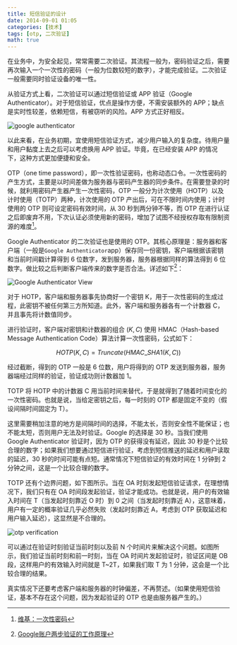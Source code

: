 ```yaml
---
title: 短信验证的设计
date: 2014-09-01 01:05
categories: [技术]
tags: [otp, 二次验证]
math: true
---
```


在业务中，为安全起见，常常需要二次验证。其流程一般为，密码验证之后，需要再次输入一个一次性的密码（一般为位数较短的数字），才能完成验证。二次验证一般需要同时验证设备的唯一性。

从验证方式上看，二次验证可以通过短信验证或 APP 验证（Google Authenticator）。对于短信验证，优点是操作方便，不需安装额外的 APP；缺点是实时性较差，依赖短信，有被窃听的风险。APP 方式正好相反。

![google authenticator](http://qiniu-wulfric.lufeihaidao.top/google_authenticator.png "google authenticator")

以此来看，在业务初期，宜使用短信验证方式，减少用户输入的复杂度。待用户量和用户黏度上去之后可以考虑换用 APP 验证。毕竟，在已经安装 APP 的情况下，这种方式更加便捷和安全。

OTP（one time password），即一次性验证密码，也称动态口令。一次性密码的产生方式，主要是以时间差做为服务器与密码产生器的同步条件。在需要登录的时候，就利用密码产生器产生一次性密码，OTP 一般分为计次使用（HOTP）以及计时使用（TOTP）两种，计次使用的 OTP 产出后，可在不限时间内使用；计时使用的 OTP 则可设定密码有效时间，从 30 秒到两分钟不等，而 OTP 在进行认证之后即废弃不用，下次认证必须使用新的密码，增加了试图不经授权存取有限制资源的难度[^1]。

Google Authenticator 的二次验证也是使用的 OTP。其核心原理是：服务器和客户端（一般是`Google Authenticator`app）保存同一份密钥，客户端根据该密钥和当前时间戳计算得到 6 位数字，发到服务器，服务器根据同样的算法得到 6 位数字。做比较之后判断客户端传来的数字是否合法。详述如下[^2]：

![Google Authenticator View](http://qiniu-wulfric.lufeihaidao.top/google_authenticator_view.png "Google Authenticator View")

对于 HOTP，客户端和服务器事先协商好一个密钥 K，用于一次性密码的生成过程，此密钥不被任何第三方所知道。此外，客户端和服务器各有一个计数器 C，并且事先将计数值同步。

进行验证时，客户端对密钥和计数器的组合 $(K,C)$ 使用 HMAC（Hash-based Message Authentication Code）算法计算一次性密码，公式如下：

$$HOTP(K,C) = Truncate(HMAC\_SHA1(K,C))$$

经过截断，得到的 OTP 一般是 6 位数，用户将得到的 OTP 发送到服务器，服务器端经过同样的验证，验证成功则计数器加 1。

TOTP 将 HOTP 中的计数器 C 用当前时间来替代，于是就得到了随着时间变化的一次性密码。也就是说，当给定密钥之后，每一时刻的 OTP 都是固定不变的（假设间隔时间固定为 T）。

这里需要稍加注意的地方是间隔时间的选择，不能太长，否则安全性不能保证；也不能太短，否则用户无法及时验证。Google 的选择是 30 秒。当我们使用 Google Authenticator 验证时，因为 OTP 的获得没有延迟，因此 30 秒是个比较合理的数字；如果我们想要通过短信进行验证，考虑到短信推送的延迟和用户读取的延迟，30 秒的时间可能有点短。通常情况下短信验证的有效时间在 1 分钟到 2 分钟之间，这是一个比较合理的数字。

TOTP 还有个边界问题，如下图所示。当在 OA 时刻发起短信验证请求，在理想情况下，我们只有在 OA 时间段发起验证，验证才能成功。也就是说，用户的有效输入时间在 T（当发起时刻靠近 O 时）到 0 之间（当发起时刻靠近 A），这意味着，用户有一定的概率验证几乎必然失败（发起时刻靠近 A，考虑到 OTP 获取延迟和用户输入延迟），这显然是不合理的。

![otp verification](http://qiniu-wulfric.lufeihaidao.top/R-otp.png "otp verification")

可以通过在验证时刻验证当前时刻以及前 N 个时间片来解决这个问题。如图所示，我们验证当前时刻和前一时刻，当在 OA 时间片发起验证时，验证区间是 OB 段，这样用户的有效输入时间就是 T~2T，如果我们取 T 为 1 分钟，这会是一个比较合理的结果。

真实情况下还要考虑客户端和服务器的时钟偏差，不再赘述。（如果使用短信验证，基本不存在这个问题，因为发起验证的 OTP 也是由服务器产生的。）


[^1]: [维基：一次性密码](http://zh.wikipedia.org/zh-cn/%E4%B8%80%E6%AC%A1%E6%80%A7%E5%AF%86%E7%A2%BC)

[^2]: [Google账户两步验证的工作原理](http://blog.seetee.me/archives/73.html)


